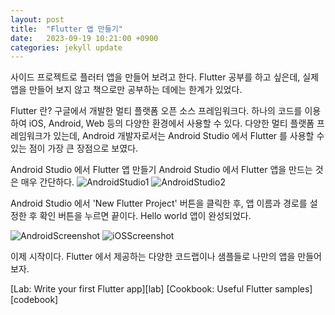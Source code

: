 ```yaml
---
layout: post
title:  "Flutter 앱 만들기"
date:   2023-09-19 10:21:00 +0900
categories: jekyll update
---
```

사이드 프로젝트로 플러터 앱을 만들어 보려고 한다. Flutter 공부를 하고 싶은데, 실제 앱을 만들어 보지 않고 책으로만 공부하는 데에는 한계가 있었다.

Flutter 란?
 구글에서 개발한 멀티 플랫폼 오픈 소스 프레임워크다. 하나의 코드를 이용하여 iOS, Android, Web 등의 다양한 환경에서 사용할 수 있다.
 다양한 멀티 플랫폼 프레임워크가 있는데, Android 개발자로서는 Android Studio 에서 Flutter 를 사용할 수 있는 점이 가장 큰 장점으로 보였다.

Android Studio 에서 Flutter 앱 만들기
 Android Studio 에서 Flutter 앱을 만드는 것은 매우 간단하다.
 ![AndroidStudio1](/assets/2023-09-19/AndroidStudio1.png)
 ![AndroidStudio2](/assets/2023-09-19/AndroidStudio2.png)
 
 Android Studio 에서 'New Flutter Project' 버튼을 클릭한 후, 앱 이름과 경로를 설정한 후 확인 버튼을 누르면 끝이다. Hello world 앱이 완성되었다.

![AndroidScreenshot](/assets/2023-09-19/AndroidScreenshot.png)
![iOSScreenshot](/assets/2023-09-19/iOSScreenshot.png)

이제 시작이다.
Flutter 에서 제공하는 다양한 코드랩이나 샘플들로 나만의 앱을 만들어 보자.

[Lab: Write your first Flutter app][lab]
[Cookbook: Useful Flutter samples][codebook]